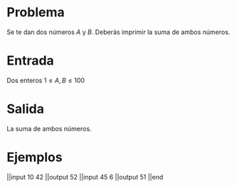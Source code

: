 # Problema

Se te dan dos números $A$ y $B$. Deberás imprimir la suma de ambos números.

# Entrada

Dos enteros $1 \leq A, B \leq 100$

# Salida

La suma de ambos números.

# Ejemplos

||input
10 42
||output
52
||input
45 6
||output
51
||end